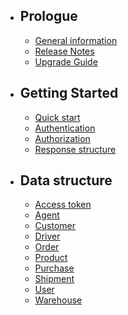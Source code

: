 - ## Prologue
    - [General information](/docs/{{version}}/general-information)
    - [Release Notes](/docs/{{version}}/releases)
    - [Upgrade Guide](/docs/{{version}}/upgrade)
- ## Getting Started
    - [Quick start](/docs/{{version}}/quick-start)
    - [Authentication](/docs/{{version}}/authentication)
    - [Authorization](/docs/{{version}}/authorization)
    - [Response structure](/docs/{{version}}/structure)

- ## Data structure
    - [Access token](/docs/{{version}}/access-token)
    - [Agent](/docs/{{version}}/agent)
    - [Customer](/docs/{{version}}/customer)
    - [Driver](/docs/{{version}}/driver)
    - [Order](/docs/{{version}}/order)
    - [Product](/docs/{{version}}/product)
    - [Purchase](/docs/{{version}}/purchase)
    - [Shipment](/docs/{{version}}/shipment)
    - [User](/docs/{{version}}/user)
    - [Warehouse](/docs/{{version}}/warehouse)